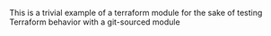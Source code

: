 This is a trivial example of a terraform module for the sake of testing Terraform behavior with a git-sourced module
